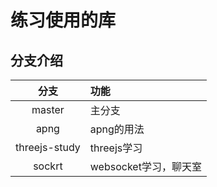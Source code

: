 # 练习使用的库




## 分支介绍
| 分支 | 功能|
| :---: | :--- |
| master | 主分支 |
| apng | apng的用法 |
| threejs-study | threejs学习 |
| sockrt | websocket学习，聊天室 |
